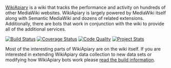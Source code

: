 [WikiApiary](https://wikiapiary.com/) is a wiki that tracks the performance and activity on hundreds of other MediaWiki websites. WikiApiary is largely powered by MediaWiki itself along with Semantic MediaWiki and dozens of related extensions. Additionally, there are bots that work in conjunction with the wiki to provide all of the additional services.

[![Build Status](https://travis-ci.org/WikiApiary/WikiApiary.png)](https://travis-ci.org/WikiApiary/WikiApiary) [![Coverage Status](https://coveralls.io/repos/WikiApiary/WikiApiary/badge.png)](https://coveralls.io/r/WikiApiary/WikiApiary) [![Code Quality](https://landscape.io/github/WikiApiary/WikiApiary/master/landscape.png)](https://landscape.io/github/WikiApiary/WikiApiary/master) [![Project Stats](https://www.openhub.net/p/WikiApiary/widgets/project_thin_badge.gif)](https://www.openhub.net/p/WikiApiary)

Most of the interesting parts of WikiApiary are on the wiki itself. If you are interested in extending WikiApiary data collection to new data sets or modifying how WikiApiary bots work please [read the build information](https://github.com/WikiApiary/WikiApiary/blob/master/BUILD.md).